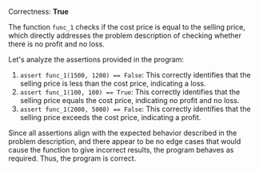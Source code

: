 Correctness: **True**

The function `func_1` checks if the cost price is equal to the selling price, which directly addresses the problem description of checking whether there is no profit and no loss. 

Let's analyze the assertions provided in the program:

1. `assert func_1(1500, 1200) == False`: This correctly identifies that the selling price is less than the cost price, indicating a loss.
2. `assert func_1(100, 100) == True`: This correctly identifies that the selling price equals the cost price, indicating no profit and no loss.
3. `assert func_1(2000, 5000) == False`: This correctly identifies that the selling price exceeds the cost price, indicating a profit.

Since all assertions align with the expected behavior described in the problem description, and there appear to be no edge cases that would cause the function to give incorrect results, the program behaves as required. Thus, the program is correct.